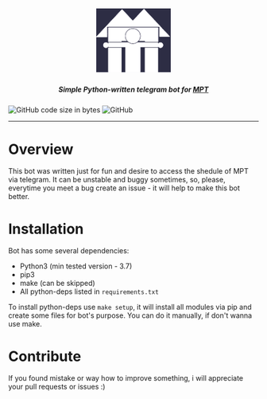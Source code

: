 <h1 align="center">
    <img width="150px" src="readme_assets/logoq.png">

</h1>

<h5 align="center"> Simple Python-written telegram bot for <a href="https://mpt.ru">MPT</a></h5>

![GitHub code size in bytes](https://img.shields.io/github/languages/code-size/wellWINeo/mptBot?style=flat-square) 
![GitHub](https://img.shields.io/github/license/wellWINeo/mptBot?style=flat-square)

---

# Overview
This bot was written just for fun and desire to access the shedule of MPT via telegram. It can be unstable and buggy sometimes, so, please, everytime you meet a bug create an issue - it will help to make this bot better.

# Installation

Bot has some several dependencies:

*   Python3 (min tested version - 3.7)
*   pip3
*   make (can be skipped)
*   All python-deps listed in `requirements.txt`

To install python-deps use `make setup`, it will install all modules via pip and create some files for bot's purpose. You can do it manually, if don't wanna use make.

# Contribute

If you found mistake or way how to improve something, i will appreciate your pull requests or issues :)
